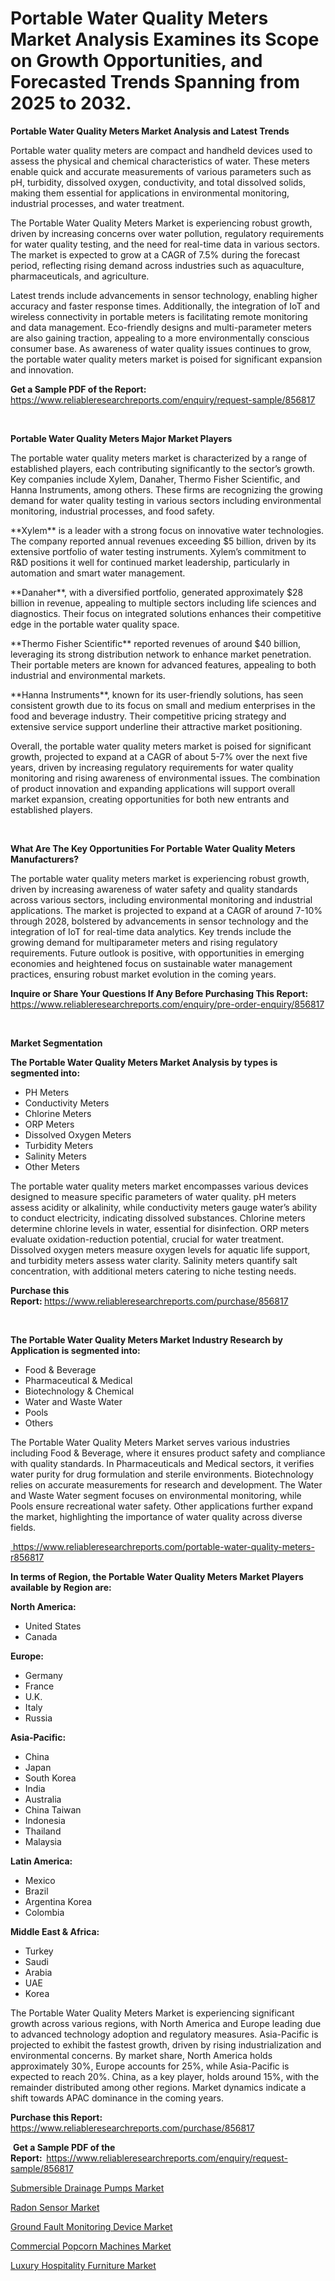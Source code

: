 <p><h1>Portable Water Quality Meters Market Analysis Examines its Scope on Growth Opportunities, and Forecasted Trends Spanning from 2025 to 2032.</h1></p><p><strong>Portable Water Quality Meters Market Analysis and Latest Trends</strong></p>
<p><p>Portable water quality meters are compact and handheld devices used to assess the physical and chemical characteristics of water. These meters enable quick and accurate measurements of various parameters such as pH, turbidity, dissolved oxygen, conductivity, and total dissolved solids, making them essential for applications in environmental monitoring, industrial processes, and water treatment. </p><p>The Portable Water Quality Meters Market is experiencing robust growth, driven by increasing concerns over water pollution, regulatory requirements for water quality testing, and the need for real-time data in various sectors. The market is expected to grow at a CAGR of 7.5% during the forecast period, reflecting rising demand across industries such as aquaculture, pharmaceuticals, and agriculture.</p><p>Latest trends include advancements in sensor technology, enabling higher accuracy and faster response times. Additionally, the integration of IoT and wireless connectivity in portable meters is facilitating remote monitoring and data management. Eco-friendly designs and multi-parameter meters are also gaining traction, appealing to a more environmentally conscious consumer base. As awareness of water quality issues continues to grow, the portable water quality meters market is poised for significant expansion and innovation.</p></p>
<p><strong>Get a Sample PDF of the Report:&nbsp;</strong> <a href="https://www.reliableresearchreports.com/enquiry/request-sample/856817?utm_campaign=36&utm_medium=2&utm_source=Github&utm_content=ia&utm_term=08042025&utm_id=portable-water-quality-meters">https://www.reliableresearchreports.com/enquiry/request-sample/856817</a></p>
<p>&nbsp;</p>
<p><strong>Portable Water Quality Meters Major Market Players</strong></p>
<p><p>The portable water quality meters market is characterized by a range of established players, each contributing significantly to the sector’s growth. Key companies include Xylem, Danaher, Thermo Fisher Scientific, and Hanna Instruments, among others. These firms are recognizing the growing demand for water quality testing in various sectors including environmental monitoring, industrial processes, and food safety.</p><p>**Xylem** is a leader with a strong focus on innovative water technologies. The company reported annual revenues exceeding $5 billion, driven by its extensive portfolio of water testing instruments. Xylem’s commitment to R&D positions it well for continued market leadership, particularly in automation and smart water management.</p><p>**Danaher**, with a diversified portfolio, generated approximately $28 billion in revenue, appealing to multiple sectors including life sciences and diagnostics. Their focus on integrated solutions enhances their competitive edge in the portable water quality space.</p><p>**Thermo Fisher Scientific** reported revenues of around $40 billion, leveraging its strong distribution network to enhance market penetration. Their portable meters are known for advanced features, appealing to both industrial and environmental markets.</p><p>**Hanna Instruments**, known for its user-friendly solutions, has seen consistent growth due to its focus on small and medium enterprises in the food and beverage industry. Their competitive pricing strategy and extensive service support underline their attractive market positioning.</p><p>Overall, the portable water quality meters market is poised for significant growth, projected to expand at a CAGR of about 5-7% over the next five years, driven by increasing regulatory requirements for water quality monitoring and rising awareness of environmental issues. The combination of product innovation and expanding applications will support overall market expansion, creating opportunities for both new entrants and established players.</p></p>
<p>&nbsp;</p>
<p><strong>What Are The Key Opportunities For Portable Water Quality Meters Manufacturers?</strong></p>
<p><p>The portable water quality meters market is experiencing robust growth, driven by increasing awareness of water safety and quality standards across various sectors, including environmental monitoring and industrial applications. The market is projected to expand at a CAGR of around 7-10% through 2028, bolstered by advancements in sensor technology and the integration of IoT for real-time data analytics. Key trends include the growing demand for multiparameter meters and rising regulatory requirements. Future outlook is positive, with opportunities in emerging economies and heightened focus on sustainable water management practices, ensuring robust market evolution in the coming years.</p></p>
<p><strong>Inquire or Share Your Questions If Any Before Purchasing This Report:</strong> <a href="https://www.reliableresearchreports.com/enquiry/pre-order-enquiry/856817?utm_campaign=36&utm_medium=2&utm_source=Github&utm_content=ia&utm_term=08042025&utm_id=portable-water-quality-meters">https://www.reliableresearchreports.com/enquiry/pre-order-enquiry/856817</a></p>
<p>&nbsp;</p>
<p><strong>Market Segmentation</strong></p>
<p><strong>The Portable Water Quality Meters Market Analysis by types is segmented into:</strong></p>
<p><ul><li>PH Meters</li><li>Conductivity Meters</li><li>Chlorine Meters</li><li>ORP Meters</li><li>Dissolved Oxygen Meters</li><li>Turbidity Meters</li><li>Salinity Meters</li><li>Other Meters</li></ul></p>
<p><p>The portable water quality meters market encompasses various devices designed to measure specific parameters of water quality. pH meters assess acidity or alkalinity, while conductivity meters gauge water’s ability to conduct electricity, indicating dissolved substances. Chlorine meters determine chlorine levels in water, essential for disinfection. ORP meters evaluate oxidation-reduction potential, crucial for water treatment. Dissolved oxygen meters measure oxygen levels for aquatic life support, and turbidity meters assess water clarity. Salinity meters quantify salt concentration, with additional meters catering to niche testing needs.</p></p>
<p><strong>Purchase this Report:&nbsp;</strong><a href="https://www.reliableresearchreports.com/purchase/856817?utm_campaign=36&utm_medium=2&utm_source=Github&utm_content=ia&utm_term=08042025&utm_id=portable-water-quality-meters">https://www.reliableresearchreports.com/purchase/856817</a></p>
<p>&nbsp;</p>
<p><strong>The Portable Water Quality Meters Market Industry Research by Application is segmented into:</strong></p>
<p><ul><li>Food & Beverage</li><li>Pharmaceutical & Medical</li><li>Biotechnology & Chemical</li><li>Water and Waste Water</li><li>Pools</li><li>Others</li></ul></p>
<p><p>The Portable Water Quality Meters Market serves various industries including Food & Beverage, where it ensures product safety and compliance with quality standards. In Pharmaceuticals and Medical sectors, it verifies water purity for drug formulation and sterile environments. Biotechnology relies on accurate measurements for research and development. The Water and Waste Water segment focuses on environmental monitoring, while Pools ensure recreational water safety. Other applications further expand the market, highlighting the importance of water quality across diverse fields.</p></p>
<p><a href="https://www.reliableresearchreports.com/portable-water-quality-meters-r856817?utm_campaign=36&utm_medium=2&utm_source=Github&utm_content=ia&utm_term=08042025&utm_id=portable-water-quality-meters">&nbsp;https://www.reliableresearchreports.com/portable-water-quality-meters-r856817</a></p>
<p><strong>In terms of Region, the Portable Water Quality Meters Market Players available by Region are:</strong></p>
<p>
    <p> <strong> North America: </strong>
        <ul>
            <li>United States</li>
            <li>Canada</li>
        </ul>
        </p> 
    <p> <strong> Europe: </strong>
        <ul>
            <li>Germany</li>
            <li>France</li>
            <li>U.K.</li>
            <li>Italy</li>
            <li>Russia</li>
        </ul>
        </p> 
    <p> <strong> Asia-Pacific: </strong>
        <ul>
            <li>China</li>
            <li>Japan</li>
            <li>South Korea</li>
            <li>India</li>
            <li>Australia</li>
            <li>China Taiwan</li>
            <li>Indonesia</li>
            <li>Thailand</li>
            <li>Malaysia</li>
        </ul>
        </p> 
    <p> <strong> Latin America: </strong>
        <ul>
            <li>Mexico</li>
            <li>Brazil</li>
            <li>Argentina Korea</li>
            <li>Colombia</li>
        </ul>
        </p> 
    <p> <strong> Middle East & Africa: </strong>
        <ul>
            <li>Turkey</li>
            <li>Saudi</li>
            <li>Arabia</li>
            <li>UAE</li>
            <li>Korea</li>
        </ul>
    </p>
    </p>
<p><p>The Portable Water Quality Meters Market is experiencing significant growth across various regions, with North America and Europe leading due to advanced technology adoption and regulatory measures. Asia-Pacific is projected to exhibit the fastest growth, driven by rising industrialization and environmental concerns. By market share, North America holds approximately 30%, Europe accounts for 25%, while Asia-Pacific is expected to reach 20%. China, as a key player, holds around 15%, with the remainder distributed among other regions. Market dynamics indicate a shift towards APAC dominance in the coming years.</p></p>
<p><strong>Purchase this Report: </strong><a href="https://www.reliableresearchreports.com/purchase/856817?utm_campaign=36&utm_medium=2&utm_source=Github&utm_content=ia&utm_term=08042025&utm_id=portable-water-quality-meters">https://www.reliableresearchreports.com/purchase/856817</a></p>
<p>&nbsp;<strong>Get a Sample PDF of the Report:&nbsp;&nbsp;</strong><a href="https://www.reliableresearchreports.com/enquiry/request-sample/856817?utm_campaign=36&utm_medium=2&utm_source=Github&utm_content=ia&utm_term=08042025&utm_id=portable-water-quality-meters">https://www.reliableresearchreports.com/enquiry/request-sample/856817</a></p>
<p><strong></strong></p>
<p><p><a href="https://github.com/krookplier6h/Market-Research-Report-List-1/blob/main/submersible-drainage-pumps-market.md?utm_campaign=36&utm_medium=2&utm_source=Github&utm_content=ia&utm_term=08042025&utm_id=portable-water-quality-meters">Submersible Drainage Pumps Market</a></p><p><a href="https://github.com/anejaryaan8m/Market-Research-Report-List-1/blob/main/radon-sensor-market.md?utm_campaign=36&utm_medium=2&utm_source=Github&utm_content=ia&utm_term=08042025&utm_id=portable-water-quality-meters">Radon Sensor Market</a></p><p><a href="https://github.com/mharielmesa/Market-Research-Report-List-5/blob/main/ground-fault-monitoring-device-market.md?utm_campaign=36&utm_medium=2&utm_source=Github&utm_content=ia&utm_term=08042025&utm_id=portable-water-quality-meters">Ground Fault Monitoring Device Market</a></p><p><a href="https://github.com/tona7vba/Market-Research-Report-List-1/blob/main/commercial-popcorn-machines-market.md?utm_campaign=36&utm_medium=2&utm_source=Github&utm_content=ia&utm_term=08042025&utm_id=portable-water-quality-meters">Commercial Popcorn Machines Market</a></p><p><a href="https://github.com/tambraunrue691969/Market-Research-Report-List-1/blob/main/luxury-hospitality-furniture-market.md?utm_campaign=36&utm_medium=2&utm_source=Github&utm_content=ia&utm_term=08042025&utm_id=portable-water-quality-meters">Luxury Hospitality Furniture Market</a></p></p>